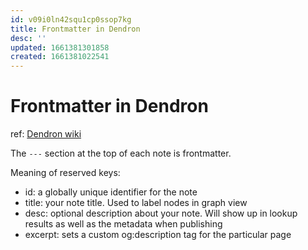 ```yaml
---
id: v09i0ln42squ1cp0ssop7kg
title: Frontmatter in Dendron
desc: ''
updated: 1661381301858
created: 1661381022541
---
```

# Frontmatter in Dendron

ref: [Dendron wiki](https://wiki.dendron.so/notes/ffec2853-c0e0-4165-a368-339db12c8e4b/)

The `---` section at the top of each note is frontmatter.

Meaning of reserved keys:
- id: a globally unique identifier for the note
- title: your note title. Used to label nodes in graph view
- desc: optional description about your note. Will show up in lookup results as well as the metadata when publishing
- excerpt: sets a custom og:description tag for the particular page